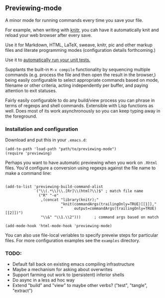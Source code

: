 ## Previewing-mode

A minor mode for running commands every time you save your file.

For example, when writing with [knitr][knitr], you cah have it automatically
knit and reload your web browser after every save.

[knitr]: http://yihui.name/knitr/

Use it for Markdown, HTML, LaTeX, sweave, knitr, pic and other markup
files and literate programming modes (configuration details
forthcoming.)

Use it to [automatically run your unit tests.](examples/r-unit-testing.el)

Supplants the built-in `M-x compile` functionality by sequencing
multiple commands (e.g. process the file and then open the result in
the browser,) being easily configurable to select appropriate commands
based on mode, filename or other criteria, acting independently per
buffer, and paying attention to exit statuses.

Fairly easily configurable to do any build/view process you can phrase
in terms of regexps and shell commands. Extensible with Lisp functions
as well. Does most of its work asynchronously so you can keep typing
away in the foreground.

### Installation and configuration

Download and put this in your `.emacs.d`:

```emacs-lisp
(add-to-path 'load-path "path/to/previewing-mode")
(require 'previewing)
```

Perhaps you want to have automatic previewing when you work on
`.Rhtml` files. You'd configure a conversion using regexps against the
file name to make a command line:

```emacs-lisp

(add-to-list 'previewing-build-command-alist
             `("\\(.*\\)\\.[Rr]\\(html?\\)$" ; match file name
               ("R" "-e"
                ,(concat "library(knitr);"
                         "knit(commandArgs(trailingOnly=TRUE)[[1]],"
                         "     output=commandArgs(trailingOnly=TRUE)[[2]])")
                "\\&" "\\1.\\2")))      ; command args based on match

(add-mode-hook 'html-mode-hook 'previewing-mode)

```

You can also use file-local veriables to specify preveiw steps for
particular files. For more configuration examples see the
`examples` directory.

### TODO:

* Default fall back on existing emacs compiling infrastructure
* Maybe a mechanism for asking about overwrites
* Support farming out work to (persistent) inferior shells
* Do async in a less ad hoc way
* Extend "build" and "view" to maybe other verbs? ("test", "tangle",
  "extract")

